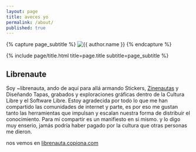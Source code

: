 ```yaml
---
layout: page
title: aveces yo
permalink: /about/
published: true
---
```


<div class="page" markdown="1">

{% capture page_subtitle %}
<img
    class="me"
    alt="{{ author.name }}"
    src="{{ site.author.photo | relative_url }}"
    srcset="{{ site.author.photo2x | relative_url }} 2x"
/>
{% endcapture %}

{% include page/title.html title=page.title subtitle=page_subtitle %}

## Librenaute

Soy ~librenauta, ando de aquí para allá armando Stickers, <a href="zinenauta.copiona.com">Zinenautas</a> y Diseñando Tapas, grabados y exploraciones gráficas dentro de la Cultura Libre y el Software Libre. Estoy agradecida por todo lo que me han compartido las comunidades de internet y parte, es por eso me gustan tanto las herramientas que impulsan y escalan nuestra forma de distribuir el conocimiento. Para mi compartir es un manifiesto en si mismo. y lo digo muy enserio, jamás podría haber pagado por la cultura que otras personas me dieron.

nos vemos en <a href="librenauta.copiona.com">librenauta.copiona.com</a>
</div>
